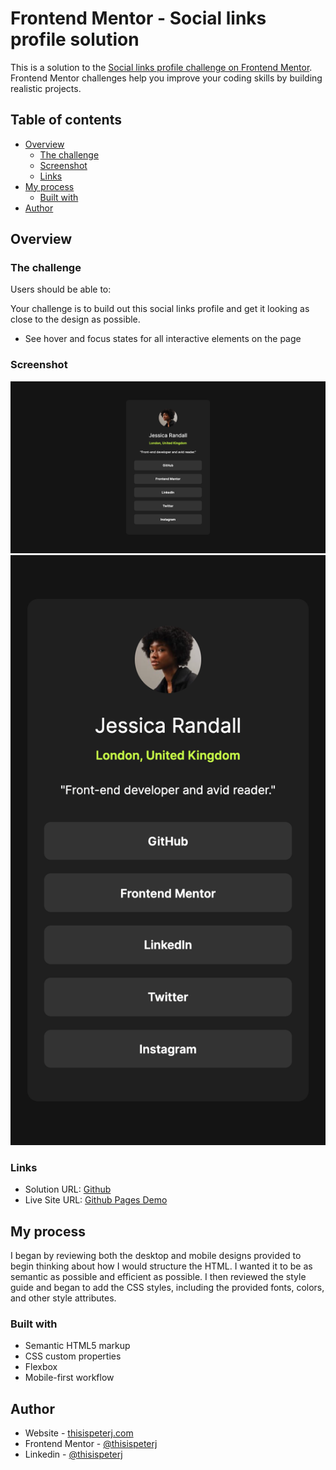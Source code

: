 # Frontend Mentor - Social links profile solution

This is a solution to the [Social links profile challenge on Frontend Mentor](https://www.frontendmentor.io/challenges/social-links-profile-UG32l9m6dQ). Frontend Mentor challenges help you improve your coding skills by building realistic projects. 

## Table of contents

- [Overview](#overview)
  - [The challenge](#the-challenge)
  - [Screenshot](#screenshot)
  - [Links](#links)
- [My process](#my-process)
  - [Built with](#built-with)
- [Author](#author)


## Overview

### The challenge

Users should be able to:

Your challenge is to build out this social links profile and get it looking as close to the design as possible.

- See hover and focus states for all interactive elements on the page

### Screenshot

![](./screenshot_desktop.png)
![](./screenshot_mobile.png)


### Links

- Solution URL: [Github](https://github.com/thisispeterj/frontEndMentor-social-links-profile)
- Live Site URL: [Github Pages Demo](https://thisispeterj.github.io/frontEndMentor-social-links-profile/)

## My process

I began by reviewing both the desktop and mobile designs provided to begin thinking about how I would structure the HTML. I wanted it to be as semantic as possible and efficient as possible. I then reviewed the style guide and began to add the CSS styles, including the provided fonts, colors, and other style attributes. 

### Built with

- Semantic HTML5 markup
- CSS custom properties
- Flexbox
- Mobile-first workflow

## Author

- Website - [thisispeterj.com](https://www.thisispeterj.com)
- Frontend Mentor - [@thisispeterj](https://www.frontendmentor.io/profile/thisispeterj)
- Linkedin - [@thisispeterj](https://www.linkedin.com/in/thisispeterj/)


